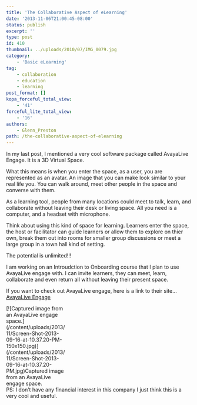 ```yaml
---
title: 'The Collaborative Aspect of eLearning'
date: '2013-11-06T21:00:45-08:00'
status: publish
excerpt: ''
type: post
id: 410
thumbnail: ../uploads/2010/07/IMG_0079.jpg
category:
    - 'Basic eLearning'
tag:
    - collaboration
    - education
    - learning
post_format: []
kopa_forceful_total_view:
    - '41'
forceful_lite_total_view:
    - '16'
authors:
    - Glenn_Preston
path: /the-collaborative-aspect-of-elearning
---
```

In my last post, I mentioned a very cool software package called AvayaLive Engage. It is a 3D Virtual Space.

What this means is when you enter the space, as a user, you are represented as an avatar. An image that you can make look similar to your real life you. You can walk around, meet other people in the space and converse with them.

As a learning tool, people from many locations could meet to talk, learn, and collaborate without leaving their desk or living space. All you need is a computer, and a headset with microphone.

Think about using this kind of space for learning. Learners enter the space, the host or facilitator can guide learners or allow them to explore on thier own, break them out into rooms for smaller group discussions or meet a large group in a town hall kind of setting.

The potential is unlimited!!!

I am working on an Introudction to Onboarding course that I plan to use AvayaLive engage with. I can invite learners, they can meet, learn, collaborate and even return all without leaving their present space.

If you want to check out AvayaLive engage, here is a link to their site… [AvayaLive Engage](http://www.avaya.com/ca-en/VideoPlayerInLine.aspx?CurrentPath=/master-usa/en-us/resource/assets/videos/AvayaLive_Engage.xml&htmltrigger=video-overlay "AvayaLive Engage")[  ](http://www.avaya.com/ca-en/VideoPlayerInLine.aspx?CurrentPath=/master-usa/en-us/resource/assets/videos/AvayaLive_Engage.xml&htmltrigger=video-overlay "AvayaLive Engage")

<div class="wp-caption alignleft" id="attachment_411" style="width: 160px">[![Captured image from an AvayaLive engage space.](/content/uploads/2013/11/Screen-Shot-2013-09-16-at-10.37.20-PM-150x150.jpg)](/content/uploads/2013/11/Screen-Shot-2013-09-16-at-10.37.20-PM.jpg)Captured image from an AvayaLive engage space.

</div>PS: I don’t have any financial interest in this company I just think this is a very cool and useful.
